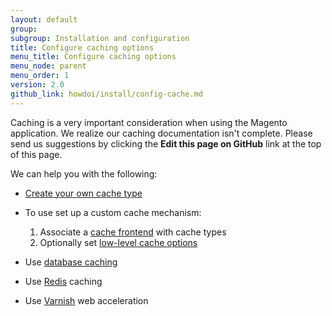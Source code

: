 ```yaml
---
layout: default
group: 
subgroup: Installation and configuration
title: Configure caching options
menu_title: Configure caching options
menu_node: parent
menu_order: 1
version: 2.0
github_link: howdoi/install/config-cache.md
---
```


Caching is a very important consideration when using the Magento application. We realize our caching documentation isn't complete. Please send us suggestions by clicking the **Edit this page on GitHub** link at the top of this page.

We can help you with the following:

*	<a href="{{page.baseurl}}config-guide/config/caching-cache-type.html">Create your own cache type</a>
*	To use set up a custom cache mechanism:
	1.	Associate a <a href="{{page.baseurl}}config-guide/config/caching_frontend-cache-types.html">cache frontend</a> with cache types
	2.	Optionally set <a href="{{page.baseurl}}config-guide/config/caching_low-level.html">low-level cache options</a>

*	Use <a href="{{page.baseurl}}config-guide/cache/caching-database.html">database caching</a>
*	Use <a href="{{page.baseurl}}config-guide/redis/config-redis.html">Redis</a> caching
*	Use <a href="{{page.baseurl}}config-guide/varnish/config-varnish.html">Varnish</a> web acceleration

